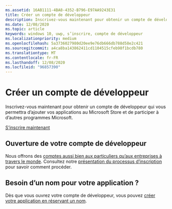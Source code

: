 ```yaml
---
ms.assetid: 16AB1111-4BA8-4352-B796-E97AA9243E31
title: Créer un compte de développeur
description: Inscrivez-vous maintenant pour obtenir un compte de développeur qui vous permettra d’ajouter vos applications au Microsoft Store et de participer à d’autres programmes Microsoft.
ms.date: 12/08/2020
ms.topic: article
keywords: windows 10, uwp, s’inscrire, compte de développeur
ms.localizationpriority: medium
ms.openlocfilehash: 5a3736027980d20ee9e76db666db788d58e2c421
ms.sourcegitcommit: a4ca8ba143862411cd1104515cfeb98f1bcdb780
ms.translationtype: MT
ms.contentlocale: fr-FR
ms.lasthandoff: 12/08/2020
ms.locfileid: "96857390"
---
```

# <a name="create-a-developer-account"></a>Créer un compte de développeur

Inscrivez-vous maintenant pour obtenir un compte de développeur qui vous permettra d’ajouter vos applications au Microsoft Store et de participer à d’autres programmes Microsoft.

[S’inscrire maintenant](https://developer.microsoft.com/store/register)

## <a name="opening-your-developer-account"></a>Ouverture de votre compte de développeur


Nous offrons des [comptes aussi bien aux particuliers qu’aux entreprises à travers le monde](/windows/uwp/publish/account-types-locations-and-fees). Consultez notre [présentation du processus d’inscription](/windows/uwp/publish/opening-a-developer-account) pour savoir comment procéder.

## <a name="have-a-name-for-your-app"></a>Besoin d’un nom pour votre application ?

Dès que vous ouvrez votre compte de développeur, vous pouvez [créer votre application en réservant un nom](/windows/uwp/publish/create-your-app-by-reserving-a-name).

